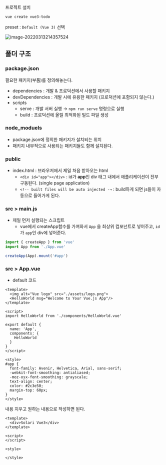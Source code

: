 프로젝트 설치

```sh
vue create vue3-todo
```



preset : `Default (Vue 3)` 선택

![image-20220313214357524](assets/ch01_01_준비/image-20220313214357524.png)



## 폴더 구조

### package.json

필요한 패키지(부품)를 정의해놓는다.

* dependencies : 개발 & 프로덕션에서 사용할 패키지
* devDependencies : 개발 시에 유용한 패키지 (프로덕션에 포함되지 않는다.)
* scripts
  * serve : 개발 서버 실행 → `npm run serve` 명령으로 실행
  * build : 프로덕션에 올릴 최적화된 빌드 파일 생성

### node_moduels

* package.json에 정의한 패키지가 설치되는 위치
* 패키지 내부적으로 사용되는 패키지들도 함께 설치된다.

### public

* index.html : 브라우저에서 제일 처음 받아오는 html
  * `<div id="app"></div>` : id가 **app**인 div 태그 내에서 애플리케이션이 전부 구동된다. (single page application)
  * `<!-- built files will be auto injected -→` : build하게 되면 js들이 자동으로 들어가게 된다.

### src > main.js

* 제일 먼저 실행되는 스크립트
  * vue에서 createApp함수를 가져와서 `App` 을 최상위 컴포넌트로 넣어주고, `id`가 `app`인 div에 넣어준다.

```js
import { createApp } from 'vue'
import App from './App.vue'

createApp(App).mount('#app')
```



### src > App.vue

* default 코드

```vue
<template>
  <img alt="Vue logo" src="./assets/logo.png">
  <HelloWorld msg="Welcome to Your Vue.js App"/>
</template>

<script>
import HelloWorld from './components/HelloWorld.vue'

export default {
  name: 'App',
  components: {
    HelloWorld
  }
}
</script>

<style>
#app {
  font-family: Avenir, Helvetica, Arial, sans-serif;
  -webkit-font-smoothing: antialiased;
  -moz-osx-font-smoothing: grayscale;
  text-align: center;
  color: #2c3e50;
  margin-top: 60px;
}
</style>
```

내용 지우고 원하는 내용으로 작성하면 된다.

```vue
<template>
  <div>Solari Vue3</div>
</template>

<script>
</script>

<style>

</style>
```



